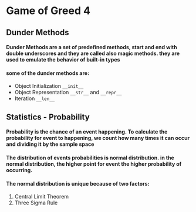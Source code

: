 # Game of Greed 4
## Dunder Methods 
#### Dunder Methods are a set of predefined methods, start and end with double underscores and they are called also  magic methods. they are used to emulate the behavior of built-in types
#### some of the dunder methods are:
- Object Initialization `__init__`
- Object Representation `__str__` and `__repr__`
- Iteration `__len__`
## Statistics - Probability
#### Probability is the chance of an event happening. To calculate the probability for event to happening, we count how many times it can occur and dividing it by the sample space
#### The distribution of events probabilities is normal distribution. in the normal distribution, the higher point for event the higher probability of occurring.
#### The normal distribution is unique because of two factors:
1. Central Limit Theorem
2. Three Sigma Rule
